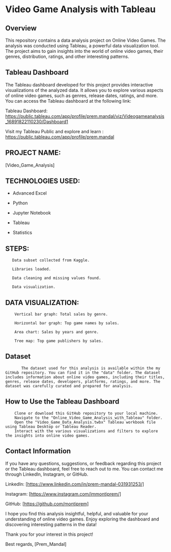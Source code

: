 # Video Game Analysis with Tableau

## Overview

This repository contains a data analysis project on Online Video Games. The analysis was conducted using Tableau, a powerful data visualization tool. The project aims to gain insights into the world of online video games, their genres, distribution, ratings, and other interesting patterns.

## Tableau Dashboard

The Tableau dashboard developed for this project provides interactive visualizations of the analyzed data. It allows you to explore various aspects of online video games, such as genres, release dates, ratings, and more. You can access the Tableau dashboard at the following link:

Tableau Dashboard: https://public.tableau.com/app/profile/prem.mandal/viz/Videogameanalysis_16891822110230/Dashboard1

Visit my Tableau Public and explore and learn : https://public.tableau.com/app/profile/prem.mandal

## PROJECT NAME:

[Video_Game_Analysis]

## TECHNOLOGIES USED:

*  Advanced Excel

*  Python

*  Jupyter Notebook

*  Tableau

*  Statistics

## STEPS:

       Data subset collected from Kaggle.

       Libraries loaded.

       Data cleaning and missing values found.

       Data visualization.

## DATA VISUALIZATION:

        Vertical bar graph: Total sales by genre.

        Horizontal bar graph: Top game names by sales.

        Area chart: Sales by years and genre.

        Tree map: Top game publishers by sales.


## Dataset
           The dataset used for this analysis is available within the my GitHub repository. You can find it in the "data" folder. The dataset includes information about online video games, including their titles, genres, release dates, developers, platforms, ratings, and more. The dataset was carefully curated and prepared for analysis.

## How to Use the Tableau Dashboard

        Clone or download this GitHub repository to your local machine.
        Navigate to the "Online_Video_Game_Analysis_with_Tableau" folder.
        Open the "Video_Game_Data_Analysis.twbx" Tableau workbook file using Tableau Desktop or Tableau Reader.
        Interact with the various visualizations and filters to explore the insights into online video games.

## Contact Information

If you have any questions, suggestions, or feedback regarding this project or the Tableau dashboard, feel free to reach out to me. You can contact me through LinkedIn, Instagram, or GitHub.

LinkedIn: [https://www.linkedin.com/in/prem-mandal-031931253/]

Instagram: [https://www.instagram.com/immontiprem/]

GitHub: [https://github.com/montiprem]

I hope you find this analysis insightful, helpful, and valuable for your understanding of online video games. Enjoy exploring the dashboard and discovering interesting patterns in the data!

Thank you for your interest in this project!

Best regards,
[Prem_Mandal]
